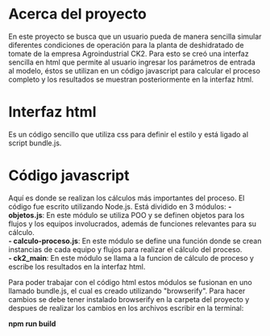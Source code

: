 # Acerca del proyecto
En este proyecto se busca que un usuario pueda de manera sencilla simular diferentes condiciones de operación para la planta de deshidratado de tomate de la empresa Agroindustrial CK2. Para esto se creó una interfaz sencilla en html que permite al usuario ingresar los parámetros de entrada al modelo, éstos se utilizan en un código javascript para calcular el proceso completo y los resultados se muestran posteriormente en la interfaz html.

# Interfaz html
Es un código sencillo que utiliza css para definir el estilo y está ligado al script bundle.js.

# Código javascript
Aquí es donde se realizan los cálculos más importantes del proceso. 
El código fue escrito utilizando Node.js. Está dividido en 3 módulos:
<b>- objetos.js</b>: En este módulo se utiliza POO y se definen objetos para los flujos y los equipos involucrados, además de funciones relevantes para su cálculo.<br>
<b>- calculo-proceso.js</b>: En este módulo se define una función donde se crean instancias de cada equipo y flujos para realizar el cálculo del proceso.<br>
<b>- ck2_main</b>: En este módulo se llama a la funcion de cálculo de proceso y escribe los resultados en la interfaz html.

Para poder trabajar con el código html estos módulos se fusionan en uno llamado bundle.js, el cual es creado utilizando "browserify". Para hacer cambios se debe tener instalado browserify en la carpeta del proyecto y despues de realizar los cambios en los archivos escribir en la terminal: <br>

<b>npm run build</b> <br>




